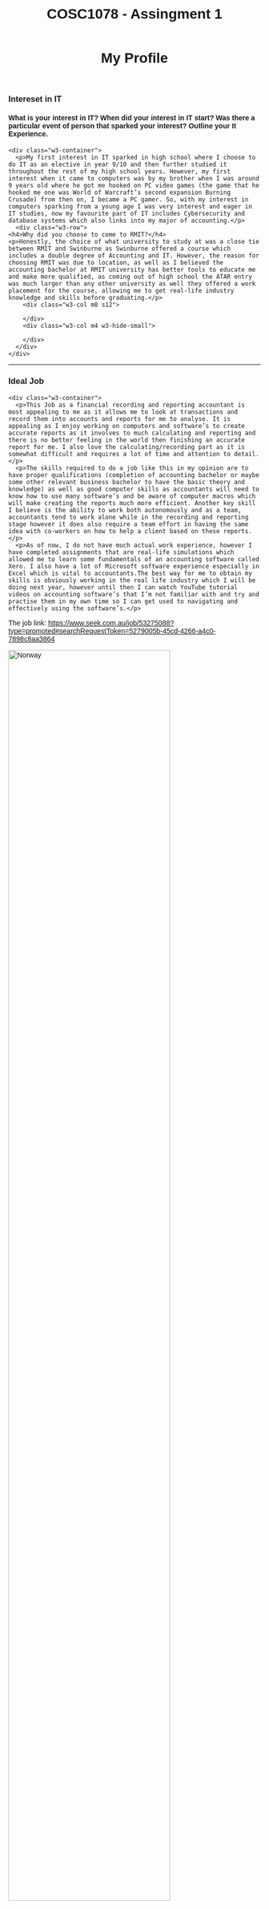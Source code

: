 <html>
<title>Assingment 1</title>
<meta charset="UTF-8">
<meta name="viewport" content="width=device-width, initial-scale=1">
<link rel="stylesheet" href="https://www.w3schools.com/w3css/4/w3.css">
<link rel="stylesheet" href="https://fonts.googleapis.com/css?family=Raleway">
<style>
body,h1,h2,h3,h4,h5 {font-family: "Raleway", sans-serif}
</style>
<body class="w3-light-grey">

<!-- w3-content defines a container for fixed size centered content,
and is wrapped around the whole page content, except for the footer in this example -->
<div class="w3-content" style="max-width:1400px">

<!-- Header -->
<header class="w3-container w3-center w3-padding-32">
  <h1><b>COSC1078 - Assingment 1</b></h1>
</header>

<!-- Grid -->
<div class="w3-row">

<!-- Blog entries -->
<div class="w3-col l8 s12">

  <!-- project idea -->
  <div class="w3-card-4 w3-margin w3-white">
    <div class="w3-container">
  <header class="w3-container w3-center w3-padding-32">
    <h1><b>My Profile</b></h1>
  </header>
  </div>
  <div class="w3-col m8 s12">

  </div>
  <div class="w3-col m4 w3-hide-small">

  </div>
  </div>

  <!-- Blog entry -->
  <div class="w3-card-4 w3-margin w3-white">
    <div class="w3-container">
      <h3><b>Intereset in IT</b></h3>
      <h4>What is your interest in IT? When did your interest in IT start? Was there a particular event of person that sparked your interest? Outline your It Experience. </h4>
    </div>

    <div class="w3-container">
      <p>My first interest in IT sparked in high school where I choose to do IT as an elective in year 9/10 and then further studied it throughout the rest of my high school years. However, my first interest when it came to computers was by my brother when I was around 9 years old where he got me hooked on PC video games (the game that he hooked me one was World of Warcraft’s second expansion Burning Crusade) from then on, I became a PC gamer. So, with my interest in computers sparking from a young age I was very interest and eager in IT studies, now my favourite part of IT includes Cybersecurity and database systems which also links into my major of accounting.</p>
      <div class="w3-row">
    <h4>Why did you choose to come to RMIT?</h4>
    <p>Honestly, the choice of what university to study at was a close tie between RMIT and Swinburne as Swinburne offered a course which includes a double degree of Accounting and IT. However, the reason for choosing RMIT was due to location, as well as I believed the accounting bachelor at RMIT university has better tools to educate me and make more qualified, as coming out of high school the ATAR entry was much larger than any other university as well they offered a work placement for the course, allowing me to get real-life industry knowledge and skills before graduating.</p>
        <div class="w3-col m8 s12">

        </div>
        <div class="w3-col m4 w3-hide-small">

        </div>
      </div>
    </div>
  </div>
  <hr>

  <!-- Ideal Job -->
  <div class="w3-card-4 w3-margin w3-white">
    <div class="w3-container">
      <h3><b>Ideal Job</b></h3>
    </div>

    <div class="w3-container">
      <p>This Job as a financial recording and reporting accountant is most appealing to me as it allows me to look at transactions and record them into accounts and reports for me to analyse. It is appealing as I enjoy working on computers and software’s to create accurate reports as it involves to much calculating and reporting and there is no better feeling in the world then finishing an accurate report for me. I also love the calculating/recording part as it is somewhat difficult and requires a lot of time and attention to detail.</p>
      <p>The skills required to do a job like this in my opinion are to have proper qualifications (completion of accounting bachelor or maybe some other relevant business bachelor to have the basic theory and knowledge) as well as good computer skills as accountants will need to know how to use many software’s and be aware of computer macros which will make creating the reports much more efficient. Another key skill I believe is the ability to work both autonomously and as a team, accountants tend to work alone while in the recording and reporting stage however it does also require a team effort in having the same idea with co-workers on how to help a client based on these reports.</p>
      <p>As of now, I do not have much actual work experience, however I have completed assignments that are real-life simulations which allowed me to learn some fundamentals of an accounting software called Xero. I also have a lot of Microsoft software experience especially in Excel which is vital to accountants.The best way for me to obtain my skills is obviously working in the real life industry which I will be doing next year, however until then I can watch YouTube tutorial videos on accounting software’s that I’m not familiar with and try and practise them in my own time so I can get used to navigating and effectively using the software’s.</p>
<p>The job link: <a href="url">https://www.seek.com.au/job/53275088?type=promoted#searchRequestToken=5279005b-45cd-4266-a4c0-7898c8aa3864</a></p>
<img src="capture.PNG" alt="Norway" style="width:80%">
      <div class="w3-row">
        <div class="w3-col m8 s12">

        </div>
        <div class="w3-col m4 w3-hide-small">

        </div>
      </div>
    </div>
  </div>

  <!-- Quiz -->
    <div class="w3-card-4 w3-margin w3-white">
      <div class="w3-container">
        <h3><b>Quiz 1 and 2 results</b></h3>
      </div>
      <div class="w3-container">
        <<img src="quiz1.PNG" alt="Quiz 1" width="40%">
        <<img src="quiz2.PNG" alt="Quiz 2" width="50%">
      </div>
    </div>

<!-- project idea -->
<div class="w3-card-4 w3-margin w3-grey">
  <div class="w3-container">
<header class="w3-container w3-center w3-padding-32">
  <h1><b>Project Idea</b></h1>
</header>
</div>
<div class="w3-col m8 s12">

</div>
<div class="w3-col m4 w3-hide-small">

</div>
</div>
<!-- overview -->

<div class="w3-card-4 w3-margin w3-grey">
  <div class="w3-container">
    <h3><b>Overview</b></h3>
    <p>My project idea is similar to a budgeting/finance assistance software where businesses or individuals can input their financial data to help them calculate their profits and then give advice to them to improve their financials as well as tips on proper budgeting and saving money. For Businesses, they would need to input more financial data as they have much more transactions and other variables, as well the business side will include advice based on their ratios (Liquidity, profitability ratios etc). </p>
  </div>
  <div class="w3-col m8 s12">

  </div>
  <div class="w3-col m4 w3-hide-small">

  </div>
</div>

<!-- description -->

<div class="w3-card-4 w3-margin w3-grey">
  <div class="w3-container">
    <h3><b>Description</b></h3>
    <p>There would be many features to this service, the main one being giving feedback and statistics on the user’s financial figures. The way to get to the feedback and statistics however is firstly by the user inputting their accurate financial figures into the software (the more accurate they are the more the feedback will help improve them). Inputting the figures will allow the software to understand all variables of the users’ financials and be able to give direct feedback. This feature would also include (for businesses specifically) multiple financial ratios and give detailed explanations on how to improve these ratios (an example would be if inventory turnover is very long the business should incentivise their inventory by offering credit terms).  </p>
    <p>The software would also include a budgeting feature, which would help users be more aware on their spending and save money by creating a savings goal for the future. The budget feature is like a spending plan that takes into account both current and future income and expenses, which is valuable long-term for users, as it will keep user spending in check and make sure their savings are on track for the future and help reach their savings goal. Budgeting also ensures users to not spend money they don’t have and helps avoid poor financial decisions as the budget will allow the user to know exactly how much they earn and how much they can spend per month/week. </p>
    <p>These two features are different as the budgeting feature is to help users long-term and forecast their future transactions whereas the feedback one is based on previous years data and giving direct feedback to help users instantly on reasons why they are making or losing a certain amount. The feedback software is more business orientated as well whereas the budget is more for both individual and business users. When thinking about these software’s and how much they should cost to user’s, I would set the budgeting feature to be free (as I believe budgeting is a need for everyone) and the feedback feature to be a premium feature and cost a small amount. The purpose of these features is to help improve financial stability, but also to help educate the users on the importance of proper financing and improve their overall financial knowledge. </p>
  </div>
  <div class="w3-col m8 s12">

  </div>
  <div class="w3-col m4 w3-hide-small">

  </div>
</div>

<!-- skills required -->
<div class="w3-card-4 w3-margin w3-grey">
  <div class="w3-container">
    <h3><b>Outcome</b></h3>
    <p>If the project is successful, the outcome would be a cheap, easy to use accounting software that would help all users improve their financial stability and assist them into creating a budget plan and allowing them to reach their financial goals. Some problems that may be solved would be correct coding which can be solved by educating myself on coding with the many resources online and the project not being user friendly which can be solved by testing the software and some individuals and get feedback off them before publishing the project. The impact this software would have is large, as it will be an educational and practical tool for users in order to improve their financial situation. </p>
  </div>
  <div class="w3-col m8 s12">

  </div>
  <div class="w3-col m4 w3-hide-small">

  </div>
</div>

<!-- END BLOG ENTRIES -->
</div>

<!-- Introduction menu -->
<div class="w3-col l4">
  <!-- About Card -->
  <div class="w3-card w3-margin w3-margin-top">
  <img src="image.jpg" style="width:100%">
    <div class="w3-container w3-white">
      <h4><b>Personal Information</b></h4>
      <p>My name is Riley McKay, I’m a second year RMIT University student studying a Bachelor of Accountancy (Professional) and I am expecting to graduate the year ending 2023 as I will be interning at an accounting firm for my RMIT co-op placement in 2022. Some personal background knowledge about is that I am a Maltese Australian (my fathers’ side of the family is of Maltese heritage) and can only speak English and a very little amount of French after studying it in high school. My favourite hobby to do is watch and play basketball with my friends as well as playing video games with them.</p>
    </div>
  </div><hr>

  <!-- Personal Profile -->
  <div class="w3-card w3-margin w3-margin-top">
    <div class="w3-container w3-white">
      <h4><b>Personal Profile</b></h4>
      <h4>What do the results of these tests mean for you?</h4>
      <p>After completing the quizzes and looking at the results I’m not to surprised. I’ve always known that I would be a tactile learner as the way I learn always requires me to be hands on (whether writing calculations etc.). The creativity test was also not a surprise as I do believe I have a bigger complexity and perspective metric then the other metrics. However, the test I was surprised on was the 16 personalities test, where it said I’m 54% extraverted. I assumed I’d be a little more extraverted with a ratio of around 60-65% extravert and 40-35% introvert. These results have reassured me on my personality and learning traits and have told me that I’m a littler more extraverted then introverted.</p>
      <h4>How do you think these results may influence your behaviour in a team?</h4>
      <p> I don’t think these results will influence a change in my behaviour as a team, as all of them are more team friendly. Having a Tactile, slightly extraverted, and observant traits are the perfect traits for a member of a team; however, I don’t believe these traits are suitable for leader position. With this being said, I want to become more extraverted and slightly less observant so my personality can shift into more of a leader position of the team rather than just a member. </p>
      <h4> How should you take this into account when forming a team? </h4>
      <p> I should definitely find a more direct, extraverted, and bolder person when trying to form a team as they would be ideal for the leader role of a team. With that being said, I would also like a couple more people similar to my traits to fill the rest of the team which I believe would create an ideal, healthy functioning and effective team. </p>
    </div>
  </div><hr>

<!-- Quiz 3 Result -->
  <div class="w3-card-4 w3-margin w3-white">
    <div class="w3-container">
      <h3><b>Quiz 3 result</b></h3>
    </div>
    <div class="w3-container">
      <<img src="quiz3.PNG" alt="Quiz 3" width="100%">
      </div>
      </div>

<!-- Motivation -->
<div class="w3-card-4 w3-margin w3-grey">
  <div class="w3-container">
    <h3><b>Motivation</b></h3>
  </div>
  <div class="w3-container">
    <p>My motivation for this project idea is obviously my passion for Accounting and Business, and I believe that it would be very useful and helpful for individuals especially for those who have limited expertise on this topic and how to improve their financials. Also, the market for this project idea is literally ever individual and business as accounting is needed aspect for survivability and stability. I want the project to be user friendly (easy to use etc) and as well cheap and convenient (mobile app) so it would be appealable for individuals and businesses so they can use this software to greatly improve their financials. </p>
    </div>
    </div>

<!-- Tools and Technologies -->
<div class="w3-card-4 w3-margin w3-grey">
  <div class="w3-container">
    <h3><b>Tools and Technologies</b></h3>
  </div>
  <div class="w3-container">
    <p>The main hardware required would be a well-working computer as well as an external hard drive to ensure all software information and data is backed up onto it to have a secure archive for software information as well as to prevent data loss in case of a system crash or internal computer hard drive failure.  </p>
    <p>The main software required would be a html coding software (GitHub and Atom). This will assist in creating and designing the accounting software by inputting html codes into GitHub and Atom which will allow for the creation and design of the accounting software.   </p>
    </div>
    </div>

<!-- Outcome -->
<div class="w3-card-4 w3-margin w3-grey">
  <div class="w3-container">
    <h3><b>Skills Required</b></h3>
  </div>
  <div class="w3-container">
    <p>The main skill required for this project is having high html coding knowledge. Html coding is the biggest part of my project idea, as all of the accounting features, user interaction and even the creation of the software must be coded. It is very feasible to find the skills required to code the accounting software, as not only am I learning html in class I’m also experimenting codes on basic templates to improve my overall knowledge on html coding. There are also many  resources online to assist in improving my html coding knowledge. Finding the software and hardware are also very feasible, as the external hard drive may cost a bit, but the html coding software’s are free and easy to download. </p>
    </div>
    </div>


<!-- END Introduction Menu -->
</div>

<!-- END GRID -->
</div><br>

<!-- END w3-content -->
</div>

<!-- Footer -->
<footer class="w3-container w3-dark-grey w3-padding-32 w3-margin-top">
  <p style="text-align:center;">Riley McKay, Email: s3839145@student.rmit.edu.au</p>
</footer>

</body>
</html>

